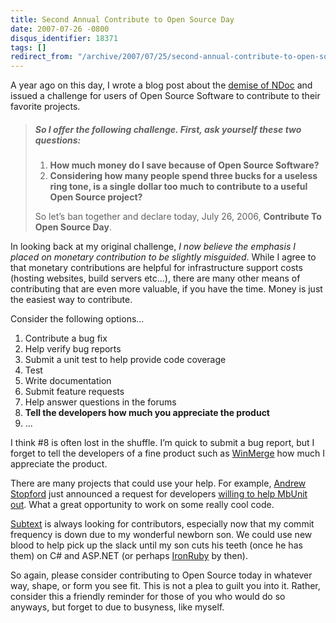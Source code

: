 ```yaml
---
title: Second Annual Contribute to Open Source Day
date: 2007-07-26 -0800
disqus_identifier: 18371
tags: []
redirect_from: "/archive/2007/07/25/second-annual-contribute-to-open-source-day.aspx/"
---
```


A year ago on this day, I wrote a blog post about the [demise of
NDoc](https://haacked.com/archive/2006/07/26/TheDemiseOfNDocAndAChallengeForUsersOfOpenSourceSoftware.aspx "A challenge for users of open source software")
and issued a challenge for users of Open Source Software to contribute
to their favorite projects.

> ##### So I offer the following challenge. First, ask yourself these two questions:
>
> 1.  **How much money do I save because of Open Source Software?**
> 2.  **Considering how many people spend three bucks for a useless ring
>     tone, is a single dollar too much to contribute to a useful Open
>     Source project?**
>
> So let’s ban together and declare today, July 26, 2006, **Contribute
> To Open Source Day**.

In looking back at my original challenge, *I now believe the emphasis I
placed on monetary contribution to be slightly misguided*. While I agree
to that monetary contributions are helpful for infrastructure support
costs (hosting websites, build servers etc...), there are many other
means of contributing that are even more valuable, if you have the time.
Money is just the easiest way to contribute.

Consider the following options...

1.  Contribute a bug fix
2.  Help verify bug reports
3.  Submit a unit test to help provide code coverage
4.  Test
5.  Write documentation
6.  Submit feature requests
7.  Help answer questions in the forums
8.  **Tell the developers how much you appreciate the product**
9.  ...

I think \#8 is often lost in the shuffle. I’m quick to submit a bug
report, but I forget to tell the developers of a fine product such as
[WinMerge](http://winmerge.org/ "Winmerge on SourceForge") how much I
appreciate the product.

There are many projects that could use your help. For example, [Andrew
Stopford](http://weblogs.asp.net/astopford/ "Andrew Stopford’s Blog")
just announced a request for developers [willing to help MbUnit
out](http://weblogs.asp.net/astopford/archive/2007/07/26/grok-mbunit-come-and-help-out.aspx "Grok MbUnit, come and help out").
What a great opportunity to work on some really cool code.

[Subtext](http://subtextproject.com/ "Subtext Project") is always
looking for contributors, especially now that my commit frequency is
down due to my wonderful newborn son. We could use new blood to help
pick up the slack until my son cuts his teeth (once he has them) on C\#
and ASP.NET (or perhaps
[IronRuby](http://www.iunknown.com/2007/04/introducing_iro.html "Introducing IronRuby")
by then).

So again, please consider contributing to Open Source today in whatever
way, shape, or form you see fit. This is not a plea to guilt you into
it. Rather, consider this a friendly reminder for those of you who would
do so anyways, but forget to due to busyness, like myself.

